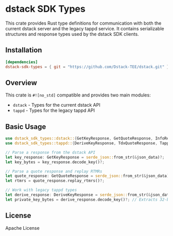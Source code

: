 # dstack SDK Types

This crate provides Rust type definitions for communication with both the current dstack server and the legacy tappd service. It contains serializable structures and response types used by the dstack SDK clients.

## Installation

```toml
[dependencies]
dstack-sdk-types = { git = "https://github.com/Dstack-TEE/dstack.git" }
```

## Overview

This crate is `#![no_std]` compatible and provides two main modules:

- `dstack` - Types for the current dstack API
- `tappd` - Types for the legacy tappd API

## Basic Usage

```rust
use dstack_sdk_types::dstack::{GetKeyResponse, GetQuoteResponse, InfoResponse};
use dstack_sdk_types::tappd::{DeriveKeyResponse, TdxQuoteResponse, TappdInfoResponse};

// Parse a response from the dstack API
let key_response: GetKeyResponse = serde_json::from_str(&json_data)?;
let key_bytes = key_response.decode_key()?;

// Parse a quote response and replay RTMRs
let quote_response: GetQuoteResponse = serde_json::from_str(&json_data)?;
let rtmrs = quote_response.replay_rtmrs()?;

// Work with legacy tappd types
let derive_response: DeriveKeyResponse = serde_json::from_str(&json_data)?;
let private_key_bytes = derive_response.decode_key()?; // Extracts 32-byte ECDSA P-256 key
```

## License

Apache License
